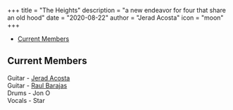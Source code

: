 +++
title = "The Heights"
description = "a new endeavor for four that share an old hood"
date = "2020-08-22"
author = "Jerad Acosta"
icon = "moon"
+++

- [Current Members](#current-members)


## Current Members
Guitar - [Jerad Acosta](https://www.facebook.com/jeradacosta)   
Guitar - [Raul Barajas](https://www.facebook.com/profile.php?id=100015000196976)  
Drums  - Jon O  
Vocals - Star  